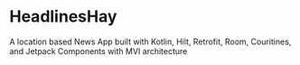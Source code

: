 # HeadlinesHay
A location based News App built with Kotlin, Hilt, Retrofit, Room, Couritines, and Jetpack Components with MVI architecture
